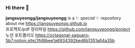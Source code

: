 ### Hi there 👋

**jangsuyeongg/jangsuyeongg** is a ✨ _special_ ✨ repository <br/>
about me https://jangsuyeongg.github.io <br/>
프로젝트/pdf 정리파일 https://github.com/jangsuyeongg/project <br/>
노션 포트폴리오 https://octagonal-saguaro-5b7.notion.site/3fd9bee1a6934392bed6b1351a64a35b

